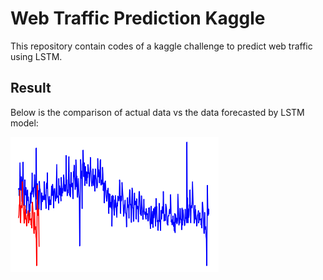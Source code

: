# Web Traffic Prediction Kaggle
This repository contain codes of a kaggle challenge to predict web traffic using LSTM.

## Result
Below is the comparison of actual data vs the data forecasted by LSTM model:

<img src="traffic prediction result.PNG">
